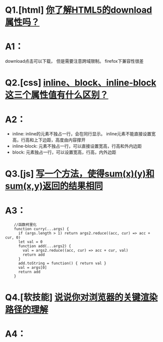# Q1.[html] [你了解HTML5的download属性吗？](https://github.com/haizlin/fe-interview/issues/236)
# A1：
download点击可以下载， 但是需要注意跨域限制。 firefox下兼容性很差

# Q2.[css] [inline、block、inline-block这三个属性值有什么区别？](https://github.com/haizlin/fe-interview/issues/237)
# A2：
* inline: inline的元素不独占一行，会在同行显示。 inline元素不能直接设置宽高，行高和上下边距，高度由内容撑开
* inline-block: 元素不独占一行，可以直接设置宽高，行高和外内边距
* block: 元素独占一行，可以设置宽高，行高，内外边距

# Q3.[js] [写一个方法，使得sum(x)(y)和sum(x,y)返回的结果相同](https://github.com/haizlin/fe-interview/issues/238)
# A3：
```
    //函数柯里化
    function curry(...args) {
      if (args.length > 1) return args2.reduce((acc, cur) => acc + cur, 0)
      let val = 0
      function add(...args2) {
        val = args2.reduce((acc, cur) => acc + cur, val)
        return add
      }
      add.toString = function() { return val }
      val = args[0]
      return add
    }
```

# Q4.[软技能] [说说你对浏览器的关键渲染路径的理解](https://github.com/haizlin/fe-interview/issues/239)
# A4：
